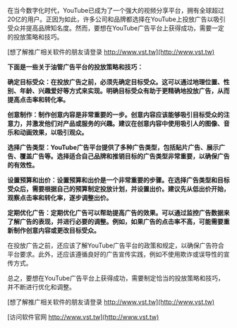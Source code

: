 在当今数字化时代，YouTube已成为了一个强大的视频分享平台，拥有全球超过20亿的用户。正因为如此，许多公司和品牌都选择在YouTube上投放广告以吸引受众并提高品牌知名度。然而，要想在YouTube广告平台上获得成功，需要一定的投放策略和技巧。

[想了解推广相关软件的朋友请登录 http://www.vst.tw](http://www.vst.tw)

**下面是一些关于油管广告平台的投放策略和技巧：**

**确定目标受众：在投放广告之前，必须先确定目标受众。这可以通过地理位置、性别、年龄、兴趣爱好等方式来实现。明确目标受众有助于更精确地投放广告，从而提高点击率和转化率。**

**创意制作：制作创意内容是非常重要的一步。创意内容应该能够吸引目标受众的注意力，并激发他们对产品或服务的兴趣。建议在创意内容中使用吸引人的图像、音乐和动画效果，以吸引观众。**

**选择广告类型：YouTube广告平台提供了多种广告类型，包括贴片广告、展示广告、覆盖广告等。选择适合自己品牌和推销目标的广告类型非常重要，以确保广告的有效性。**

**设置预算和出价：设置预算和出价是一个非常重要的步骤。在选择广告类型和目标受众后，需要根据自己的预算制定投放计划，并设置出价。建议先从低出价开始，观察点击率和转化率，逐步调整出价。**

**定期优化广告：定期优化广告可以帮助提高广告的效果。可以通过监控广告数据来了解广告的表现，并进行必要的调整。例如，如果广告的点击率不高，可能需要重新制作创意内容或更改目标受众。**

在投放广告之前，还应该了解YouTube广告平台的政策和规定，以确保广告符合平台要求。此外，还应该遵循良好的广告宣传实践，例如不使用欺诈或误导性的宣传方式。

总之，要想在YouTube广告平台上获得成功，需要制定恰当的投放策略和技巧，并不断进行优化和调整。

[想了解推广相关软件的朋友请登录 http://www.vst.tw](http://www.vst.tw)


[访问软件官网 http://www.vst.tw](http://www.vst.tw)
